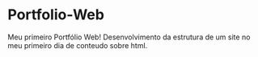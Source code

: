# Portfolio-Web
Meu primeiro Portfólio Web!
Desenvolvimento da estrutura de um site no meu primeiro dia de conteudo sobre
html.